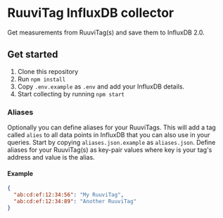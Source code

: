 # RuuviTag InfluxDB collector

Get measurements from RuuviTag(s) and save them to InfluxDB 2.0.

## Get started

1) Clone this repository
2) Run `npm install`
3) Copy `.env.example` as `.env` and add your InfluxDB details.
4) Start collecting by running `npm start`

### Aliases

Optionally you can define aliases for your RuuviTags. This will add a tag called `alies` to all data points in InfluxDB
that you can also use in your queries. Start by copying `aliases.json.example` as `aliases.json`. Define aliases for 
your RuuviTag(s) as key-pair values where key is your tag's address and value is the alias.

#### Example
```json
{
  "ab:cd:ef:12:34:56": "My RuuviTag",
  "ab:cd:ef:12:34:89": "Another RuuviTag"
}
```
